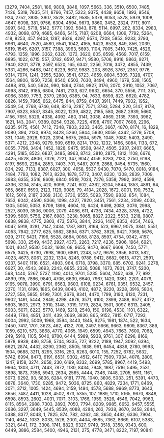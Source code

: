 [3279, 7404, 2581, 186, 9808, 3848, 1097, 5663, 336, 3510, 6500, 7485, 7426, 5319, 7835, 511, 8766, 7457, 5223, 9375, 4439, 9658, 1893, 9546, 924, 2752, 3835, 3907, 3528, 3482, 9585, 5376, 6053, 5378, 5979, 1008, 4647, 6098, 381, 9756, 6304, 4594, 9673, 9860, 3452, 2324, 7717, 8011, 3997, 642, 5718, 5142, 5777, 1393, 5843, 878, 5114, 6997, 262, 8334, 2983, 4932, 8098, 879, 4685, 6466, 5415, 7187, 6208, 6664, 1309, 7792, 5264, 418, 8253, 457, 9408, 1287, 4626, 4297, 9574, 7208, 5853, 9233, 3793, 6961, 4640, 7520, 4580, 6541, 1042, 4165, 9423, 8528, 849, 856, 2039, 5619, 1545, 6207, 3157, 7388, 3963, 5693, 1104, 7005, 3410, 7425, 4526, 4793, 1359, 1996, 3362, 6320, 1373, 3620, 605, 8599, 4569, 7017, 6159, 6895, 1022, 6715, 557, 3782, 6597, 9471, 9580, 5706, 8916, 9863, 9271, 7940, 8201, 3778, 2597, 6520, 165, 6342, 2256, 7016, 3472, 4855, 7439, 5331, 4266, 5483, 9417, 6229, 8617, 9983, 203, 8926, 3767, 2357, 9776, 9314, 7974, 1241, 3555, 5280, 3541, 6723, 4659, 8604, 5305, 7328, 4707, 1564, 8806, 1950, 7258, 8540, 6503, 7630, 8494, 4960, 1679, 538, 1565, 4488, 813, 540, 5624, 990, 1864, 2744, 9827, 3176, 2070, 2910, 1052, 7067, 4998, 8142, 9185, 6804, 7481, 2133, 627, 9632, 6654, 370, 5556, 7111, 351, 6066, 3389, 7753, 2379, 2600, 6385, 94, 7633, 6899, 823, 6620, 4782, 8826, 1459, 7865, 662, 6475, 844, 8759, 6437, 3911, 7449, 7902, 1952, 3549, 54, 2768, 6746, 648, 8216, 2287, 7571, 3783, 5284, 220, 5147, 8178, 7907, 6323, 8537, 3345, 8022, 1239, 4822, 2185, 580, 2687, 2939, 5660, 4156, 7651, 5329, 4338, 4092, 480, 3141, 3038, 4969, 2135, 7393, 3962, 1621, 143, 2041, 9389, 8254, 9328, 7225, 4198, 4797, 7097, 7608, 2296, 8235, 9175, 4561, 7412, 7348, 7803, 2233, 3465, 3667, 4870, 8174, 16, 1829, 9080, 394, 2130, 9974, 8428, 5260, 5944, 5930, 8059, 4342, 5279, 5708, 331, 1049, 2928, 9023, 2394, 5675, 2604, 5975, 1048, 7080, 5403, 2490, 5371, 4212, 2348, 9279, 509, 6519, 8214, 1702, 1232, 1456, 5084, 1133, 672, 8055, 7796, 3494, 1452, 1828, 9475, 9508, 9447, 4505, 2937, 2407, 6665, 4291, 5185, 8523, 6837, 3485, 8963, 8743, 3810, 2875, 1812, 1108, 6676, 4425, 6528, 4806, 7326, 7221, 347, 9047, 4159, 8283, 7130, 2750, 6198, 8197, 8693, 2284, 2853, 7403, 701, 5487, 2018, 2868, 9454, 5735, 1560, 834, 292, 7133, 8387, 6027, 300, 4658, 5537, 9430, 7070, 5470, 8018, 9184, 7484, 7793, 1082, 7913, 8228, 1878, 5772, 3407, 8230, 1308, 2839, 7009, 3983, 6355, 3516, 8609, 6840, 9519, 7024, 7276, 5358, 7992, 3912, 4599, 4336, 3234, 8145, 420, 9099, 7241, 602, 4362, 8204, 5844, 1853, 4891, 64, 985, 8687, 6590, 2123, 1129, 9085, 79, 4134, 2028, 1672, 8001, 190, 7532, 1612, 5019, 2187, 3069, 3130, 3730, 9555, 5093, 7590, 9832, 854, 1084, 7653, 6042, 4590, 8366, 1098, 4227, 7820, 3451, 7561, 2234, 2099, 4033, 1305, 5050, 5053, 8709, 1896, 4604, 10, 6424, 9498, 2083, 3076, 2998, 2527, 8039, 3506, 9006, 2079, 4086, 611, 4736, 7434, 4328, 3785, 4722, 5399, 5681, 5756, 2167, 6983, 3230, 5065, 8827, 2322, 5533, 3218, 9807, 6838, 9838, 4775, 2803, 473, 5876, 3844, 2226, 1407, 8353, 4054, 7466, 6047, 5919, 3281, 7147, 2434, 1787, 8811, 8164, 523, 6967, 9075, 3841, 5551, 4053, 7942, 2777, 625, 5982, 3894, 6371, 3762, 3925, 9421, 7369, 5676, 929, 2717, 5421, 7196, 5528, 8684, 9058, 8128, 8597, 4754, 9342, 4157, 5698, 330, 2549, 4437, 2927, 4373, 2263, 7217, 4236, 5906, 1964, 6921, 1001, 4047, 9530, 5032, 1608, 68, 9655, 9470, 8667, 6608, 7450, 5771, 6575, 3425, 6730, 7698, 1600, 6861, 2248, 572, 9676, 3956, 8013, 582, 4023, 4673, 8061, 2232, 1334, 8246, 9788, 9412, 8682, 9813, 4721, 2591, 9237, 5407, 1116, 6521, 4803, 964, 6718, 3798, 3370, 685, 6702, 9241, 2278, 6927, 30, 4543, 3693, 2243, 6855, 2336, 5088, 1673, 7801, 3747, 5200, 568, 1440, 5267, 5737, 1190, 4014, 9701, 5235, 5604, 7452, 638, 77, 992, 4899, 915, 7866, 9840, 4706, 6630, 6640, 7967, 1420, 3361, 2201, 4079, 9165, 9078, 3990, 6791, 6563, 9603, 6108, 9234, 6761, 9351, 9532, 2457, 2270, 1131, 6196, 1865, 6439, 8046, 4102, 4872, 9220, 3228, 3916, 5804, 2727, 558, 5855, 9199, 7301, 2676, 8341, 4470, 1799, 3190, 6120, 7231, 9902, 1491, 5444, 2849, 4298, 4876, 3571, 6100, 2899, 2488, 9577, 4372, 5603, 1603, 2973, 3910, 3148, 7319, 1779, 2824, 3501, 3097, 6313, 2405, 5003, 5071, 6223, 5770, 1469, 5218, 2540, 150, 9196, 4530, 1101, 6322, 4449, 1784, 4851, 3411, 439, 2669, 3836, 865, 9152, 7815, 6717, 7293, 6004, 2992, 5009, 1968, 3594, 3443, 1845, 9275, 1981, 1874, 522, 1634, 2450, 7417, 1701, 3623, 462, 4132, 708, 2497, 5666, 9663, 9809, 8367, 389, 1059, 6210, 573, 3868, 4770, 4065, 1949, 6599, 4943, 7663, 7600, 7068, 249, 5918, 1105, 5040, 9700, 6444, 5989, 5938, 9761, 307, 6296, 8169, 5878, 9939, 486, 8758, 5744, 9335, 727, 9222, 2189, 1947, 3092, 6394, 6621, 2874, 4432, 8290, 2362, 8505, 1838, 961, 6454, 4836, 2780, 9993, 1504, 9688, 3211, 8295, 3316, 250, 8263, 6010, 155, 7252, 6782, 5632, 5742, 6994, 8473, 6191, 6531, 9302, 4512, 6417, 7509, 7934, 4076, 2809, 1247, 9158, 3274, 2658, 230, 6199, 8332, 2699, 5785, 8967, 4419, 5493, 9964, 1303, 4711, 7443, 7872, 1180, 8434, 7948, 1987, 7516, 5495, 2531, 3898, 1873, 7356, 5943, 2634, 2565, 4444, 7346, 7448, 2705, 5611, 1161, 5073, 9292, 93, 5836, 6284, 9181, 7776, 1040, 3606, 5033, 251, 5391, 4473, 8878, 3640, 1730, 9285, 9472, 5036, 8725, 860, 4829, 7234, 1771, 8469, 2071, 3712, 1005, 1424, 4694, 2159, 1494, 4578, 5688, 9969, 8773, 3643, 3656, 7487, 4411, 1028, 4502, 873, 5355, 107, 1889, 1710, 5165, 9670, 8848, 6598, 8593, 2602, 4031, 7071, 3103, 1766, 1959, 3526, 4546, 7042, 9963, 8115, 8564, 2988, 7303, 2893, 7050, 7794, 8209, 9985, 6652, 9457, 5555, 2686, 3297, 3649, 5445, 8539, 4088, 4284, 263, 7938, 8670, 3458, 2644, 5388, 8377, 8048, 1, 7825, 874, 782, 4262, 48, 3650, 4482, 6336, 7904, 1140, 4642, 1033, 8033, 1526, 2001, 4404, 6585, 7362, 8669, 6107, 5383, 3321, 6441, 172, 3308, 1741, 8823, 9327, 9749, 3518, 3358, 9343, 600, 6449, 3896, 2584, 5400, 4946, 2131, 275, 4778, 3471, 8222, 7197, 9084]
